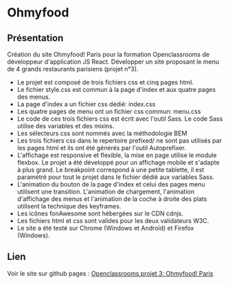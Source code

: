 # Ohmyfood

## Présentation
Création du site Ohmyfood! Paris pour la formation Openclassrooms de développeur d'application JS React.
Développer un site proposant le menu de 4 grands restaurants parisiens (projet n°3).
* Le projet est composé de trois fichiers css et cinq pages html.
* Le fichier style.css est commun à la page d'index et aux quatre pages des menus.
* La page d'index a un fichier css dédié: index.css
* Les quatre pages de menu ont un fichier css commun: menu.css
* Le code de ces trois fichiers css est écrit avec l'outil Sass. Le code Sass utilise des variables et des mixins.
* Les sélecteurs css sont nommés avec la méthodologie BEM
* Les trois fichiers css dans le repertoire prefixed/ ne sont pas utilisés par les pages html et ils ont été générés par l'outil Autoprefixer.
* L'affichage est responsive et flexible, la mise en page utilise le module flexbox.
Le projet a été développé pour un affichage mobile et s'adapte à plus grand. Le breakpoint correspond à une petite tablette, il est paramétré pour tout le projet dans le fichier dédié aux variables Sass.
* L'animation du bouton de la page d'index et celui des pages menu utilisent une transition.
L'animation de chargement, l'animation d'affichage des menus et l'animation de la coche à droite des plats utilisent la technique des keyframes.
* Les icônes fonAwesome sont hébergées sur le CDN cdnjs.
* Les fichiers html et css sont valides pour les deux validateurs W3C.
* Le site a été testé sur Chrome (Windows et Androïd) et Firefox (Windows).

## Lien

Voir le site sur github pages : [Openclassrooms projet 3: Ohmyfood! Paris](https://sferrer-dev.github.io/projet-3)
